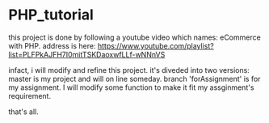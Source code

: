 # PHP_tutorial

this project is done by following a youtube video which names: eCommerce with PHP.
address is here: https://www.youtube.com/playlist?list=PLFPkAJFH7I0mitTSKDaoxwfLLf-wNNnVS

infact, i will modify and refine this project.
it's diveded into two versions:
master is my project and will on line someday.
branch 'forAssignment' is for my assignment. I will modify some function to make it fit my assginment's requirement.

that's all.
